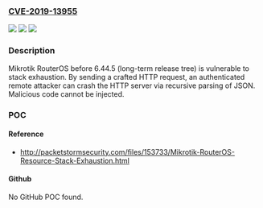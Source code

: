 ### [CVE-2019-13955](https://cve.mitre.org/cgi-bin/cvename.cgi?name=CVE-2019-13955)
![](https://img.shields.io/static/v1?label=Product&message=n%2Fa&color=blue)
![](https://img.shields.io/static/v1?label=Version&message=n%2Fa&color=blue)
![](https://img.shields.io/static/v1?label=Vulnerability&message=n%2Fa&color=brighgreen)

### Description

Mikrotik RouterOS before 6.44.5 (long-term release tree) is vulnerable to stack exhaustion. By sending a crafted HTTP request, an authenticated remote attacker can crash the HTTP server via recursive parsing of JSON. Malicious code cannot be injected.

### POC

#### Reference
- http://packetstormsecurity.com/files/153733/Mikrotik-RouterOS-Resource-Stack-Exhaustion.html

#### Github
No GitHub POC found.

